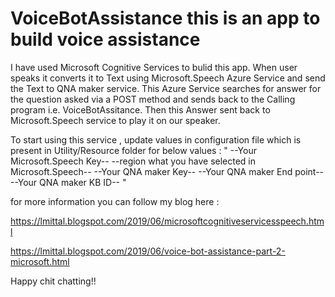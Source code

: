 # VoiceBotAssistance this is an app to build voice assistance 

I have used Microsoft Cognitive Services to bulid this app. When user speaks it converts it to Text using Microsoft.Speech Azure Service and send the Text to QNA maker service. This Azure Service searches for answer for the question asked via a POST method and sends back to the Calling program i.e. VoiceBotAssitance. Then this Answer sent back to Microsoft.Speech service to play it on our speaker.

To start using this service , update values in configuration file which is present in Utility/Resource folder for below values :
"<?xml version="1.0" encoding="utf-8" standalone="yes"?>
<root>
 <config>
  <key>--Your Microsoft.Speech Key--</key>
  <region>--region what you have selected in Microsoft.Speech--</region>
   <QandAKey>--Your QNA maker Key--</QandAKey>
   <EndPointKey>--Your QNA maker End point--</EndPointKey>
   <kbID>--Your QNA maker KB ID--</kbID>
 </config>
</root> "

for more information you can follow my blog here :

https://lmittal.blogspot.com/2019/06/microsoftcognitiveservicesspeech.html

https://lmittal.blogspot.com/2019/06/voice-bot-assistance-part-2-microsoft.html

Happy chit chatting!!
